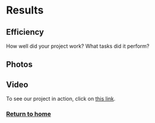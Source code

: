 # Results

## Efficiency
How well did your project work? What tasks did it perform?

## Photos

## Video

To see our project in action, click on [this link](https://youtu.be/TibLswGP-6U).

### [Return to home](index.md)
